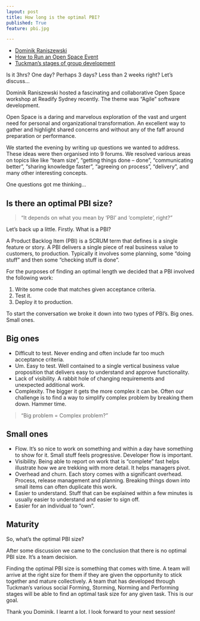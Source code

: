 ```yaml
---
layout: post
title: How long is the optimal PBI?
published: True
feature: pbi.jpg

---
```


*   [Dominik Raniszewski](https://twitter.com/dominikran)
*   [How to Run an Open Space Event](http://transitionculture.org/2008/03/21/12-tools-for-transition-no10-how-to-run-an-open-space-event/)
*   [Tuckman’s stages of group development](http://en.wikipedia.org/wiki/Tuckman's_stages_of_group_development)

Is it 3hrs? One day? Perhaps 3 days? Less than 2 weeks right? Let’s discuss…

Dominik Raniszewski hosted a fascinating and collaborative Open Space workshop at Readify Sydney recently. The theme was “Agile” software development.

Open Space is a daring and marvelous exploration of the vast and urgent need for personal and organizational transformation. An excellent way to gather and highlight shared concerns and without any of the faff around preparation or performance.

We started the evening by writing up questions we wanted to address. These ideas were then organised into 9 forums. We resolved various areas on topics like like “team size”, “getting things done – done”, “communicating better”, “sharing knowledge faster”, “agreeing on process”, “delivery”, and many other interesting concepts.

One questions got me thinking…

## Is there an optimal PBI size?

> “It depends on what you mean by ‘PBI’ and ‘complete’, right?”

Let’s back up a little. Firstly. What is a PBI?

A Product Backlog Item (PBI) is a SCRUM term that defines is a single feature or story. A PBI delivers a single piece of real business value to customers, to production. Typically it involves some planning, some “doing stuff” and then some “checking stuff is done”.

For the purposes of finding an optimal length we decided that a PBI involved the following work:

1.  Write some code that matches given acceptance criteria.
2.  Test it.
3.  Deploy it to production.

To start the conversation we broke it down into two types of PBI’s. Big ones. Small ones.

## Big ones

*   Difficult to test. Never ending and often include far too much acceptance criteria.
*   Um. Easy to test. Well contained to a single vertical business value proposition that delivers easy to understand and approve functionality.
*   Lack of visibility. A rabbit hole of changing requirements and unexpected additional work.
*   Complexity. The bigger it gets the more complex it can be. Often our challenge is to find a way to simplify complex problem by breaking them down. Hammer time.

> “Big problem = Complex problem?”

## Small ones

*   Flow. It’s so nice to work on something and within a day have something to show for it. Small stuff feels progressive. Developer flow is important.
*   Visibility. Being able to report on work that is “complete” fast helps illustrate how we are trekking with more detail. It helps managers pivot.
*   Overhead and churn. Each story comes with a significant overhead. Process, release management and planning. Breaking things down into small items can often duplicate this work.
*   Easier to understand. Stuff that can be explained within a few minutes is usually easier to understand and easier to sign off.
*   Easier for an individual to “own”.

## Maturity

So, what’s the optimal PBI size?

After some discussion we came to the conclusion that there is no optimal PBI size. It’s a team decision.

Finding the optimal PBI size is something that comes with time. A team will arrive at the right size for them if they are given the opportunity to stick together and mature collectively. A team that has developed through Tuckman’s various social Forming, Storming, Norming and Performing stages will be able to find an optimal task size for any given task. This is our goal.

Thank you Dominik. I learnt a lot. I look forward to your next session!